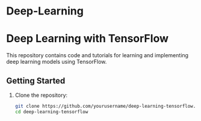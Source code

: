 # Deep-Learning

# Deep Learning with TensorFlow

This repository contains code and tutorials for learning and implementing deep learning models using TensorFlow.

## Getting Started

1. Clone the repository:
   ```bash
   git clone https://github.com/yourusername/deep-learning-tensorflow.git
   cd deep-learning-tensorflow
